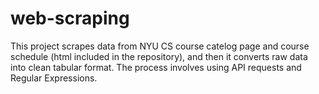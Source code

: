 # web-scraping

This project scrapes data from NYU CS course catelog page and course schedule (html included in the repository), and then it converts raw data into clean tabular format. The process involves using API requests and Regular Expressions.
